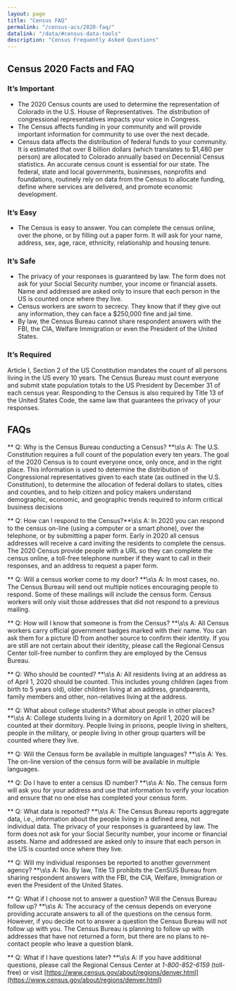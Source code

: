 ```yaml
---
layout: page
title: "Census FAQ"
permalink: "/census-acs/2020-faq/"
datalink: "/data/#census-data-tools"
description: "Census Frequently Asked Questions"
---
```


## Census 2020 Facts and FAQ
### It’s Important

* The 2020 Census counts are used to determine the representation of Colorado in the U.S. House of Representatives.  The distribution of congressional representatives impacts your voice in Congress.
* The Census affects funding in your community and will provide important information for community to use over the next decade.
* Census data affects the distribution of federal funds to your community.  It is estimated that over 8 billion dollars (which translates to $1,480 per person) are allocated to Colorado annually based on Decennial Census statistics.  An accurate census count is essential for our state. The federal, state and local governments, businesses, nonprofits and foundations, routinely rely on data from the Census to allocate funding, define where services are delivered, and promote economic development.

### It’s Easy

* The Census is easy to answer.  You can complete the census online, over the phone, or by filling out a paper form.  It will ask for your name, address, sex, age, race, ethnicity, relationship and housing tenure. 

### It’s Safe

* The privacy of your responses is guaranteed by law.  The form does not ask for your Social Security number, your income or financial assets.  Name and addressed are asked only to insure that each person in the US is counted once where they live.  
* Census workers are sworn to secrecy. They know that if they give out any information, they can face a $250,000 fine and jail time.
* By law, the Census Bureau cannot share respondent answers with the FBI, the CIA, Welfare Immigration or even the President of the United States.

### It’s Required

Article I, Section 2 of the US Constitution mandates the count of all persons living in the US every 10 years.  The Census Bureau must count everyone and submit state population totals to the US President by December 31 of each census year.  Responding to the Census is also required by Title 13 of the United States Code, the same law that guarantees the privacy of your responses.


## FAQs

** Q: Why is the Census Bureau conducting a Census? **\s\s
A: The U.S. Constitution requires a full count of the population every ten years.  The goal of the 2020 Census is to count everyone once, only once, and in the right place.  This information is used to determine the distribution of Congressional representatives given to each state (as outlined in the U.S. Constitution), to determine the allocation of federal dollars to states, cities and counties, and to help citizen and policy makers understand demographic, economic, and geographic trends required to inform critical business decisions 

** Q: How can I respond to the Census?**\s\s
A: In 2020 you can respond to the census on-line (using a computer or a smart phone), over the telephone, or by submitting a paper form.  Early in 2020 all census addresses will receive a card inviting the residents to complete the census.  The 2020 Census provide people with a URL so they can complete the census online, a toll-free telephone number if they want to call in their responses, and an address to request a paper form.  

** Q: Will a census worker come to my door? **\s\s
A: In most cases, no.  The Census Bureau will send out multiple notices encouraging people to respond.  Some of these mailings will include the census form.  Census workers will only visit those addresses that did not respond to a previous mailing.  

** Q: How will I know that someone is from the Census? **\s\s
A: All Census workers carry official government badges marked with their name.  You can ask them for a picture ID from another source to confirm their identity.  If you are still are not certain about their identity, please call the Regional Census Center toll-free number to confirm they are employed by the Census Bureau.

** Q: Who should be counted? **\s\s
A: All residents living at an address as of April 1, 2020 should be counted.  This includes young children (ages from birth to 5 years old), older children living at an address, grandparents, family members and other, non-relatives living at the address.

** Q: What about college students? What about people in other places? **\s\s
A: College students living in a dormitory on April 1, 2020 will be counted at their dormitory.  People living in prisons, people living in shelters, people in the military, or people living in other group quarters will be counted where they live.

** Q: Will the Census form be available in multiple languages? **\s\s
A: Yes.  The on-line version of the census form will be available in multiple languages.  

** Q: Do I have to enter a census ID number? **\s\s
A: No.  The census form will ask you for your address and use that information to verify your location and ensure that no one else has completed your census form.

** Q: What data is reported? **\s\s
A: The Census Bureau reports aggregate data, i.e., information about the people living in a defined area, not individual data.  The privacy of your responses is guaranteed by law.  The form does not ask for your Social Security number, your income or financial assets.  Name and addressed are asked only to insure that each person in the US is counted once where they live.  

** Q: Will my individual responses be reported to another government agency? **\s\s
A: No.  By law, Title 13 prohibits the CenSUS Bureau from sharing respondent answers with the FBI, the CIA, Welfare, Immigration or even the President of the United States.  

** Q: What if I choose not to answer a question?  Will the Census Bureau follow up? **\s\s
A: The accuracy of the census depends on everyone providing accurate answers to all of the questions on the census form.  However, if you decide not to answer a question the Census Bureau will not follow up with you.  The Census Bureau is planning to follow up with addresses that have not returned a form, but there are no plans to re-contact people who leave a question blank.

** Q: What if I have questions later? **\s\s
A: If you have additional questions, please call the Regional Census Center  at *1-800-852-6159* (toll-free) or visit [https://www.census.gov/about/regions/denver.html](https://www.census.gov/about/regions/denver.html}
